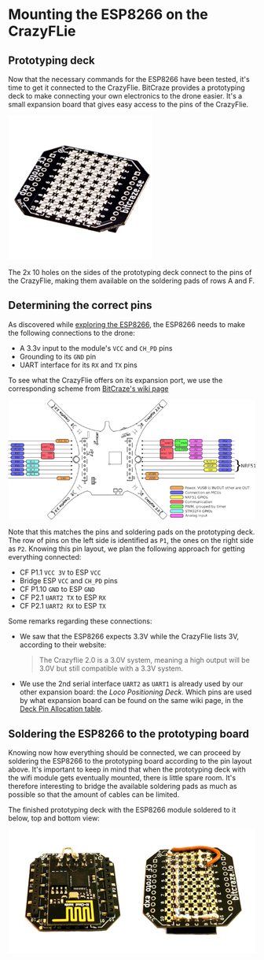 # Mounting the ESP8266 on the CrazyFLie

## Prototyping deck
Now that the necessary commands for the ESP8266 have been tested, it's time to get it
connected to the CrazyFlie. BitCraze provides a prototyping deck to make connecting your
own electronics to the drone easier. It's a small expansion board that gives easy access to
the pins of the CrazyFlie.

![CrazyFlie Prototyping deck](images/prototyping_deck_small_side.jpeg)

The 2x 10 holes on the sides of the prototyping deck connect to the pins of the CrazyFlie,
making them available on the soldering pads of rows A and F. 

## Determining the correct pins
As discovered while [exploring the ESP8266](exploring_esp8266.md), the ESP8266 needs
to make the following connections to the drone:
- A 3.3v input to the module's `VCC` and `CH_PD` pins
- Grounding to its `GND` pin
- UART interface for its `RX` and `TX` pins

To see what the CrazyFlie offers on its expansion port, we use the corresponding scheme from
[BitCraze's wiki page](https://wiki.bitcraze.io/projects:crazyflie2:expansionboards:index) 

![CrazyFlie PIN layout](images/connector_multiplexing2_small.png)

Note that this matches the pins and soldering pads on the prototyping deck. The row of pins
on the left side is identified as `P1`, the ones on the right side as `P2`. Knowing this pin
layout, we plan the following approach for getting everything connected:
- CF P1.1 `VCC 3V` to ESP `VCC`
- Bridge ESP `VCC` and `CH_PD` pins
- CF P1.10 `GND` to ESP `GND`
- CF P2.1 `UART2 TX` to ESP `RX`
- CF P2.1 `UART2 RX` to ESP `TX`

Some remarks regarding these connections:
- We saw that the ESP8266 expects 3.3V while the CrazyFlie lists 3V, according to their
website:
    > The Crazyflie 2.0 is a 3.0V system, meaning a high output will be 3.0V 
    > but still compatible with a 3.3V system.
- We use the 2nd serial interface `UART2` as `UART1` is already used by our other expansion
board: the _Loco Positioning Deck_. Which pins are used by what expansion board can be found
on the same wiki page, in the [Deck Pin Allocation table](https://wiki.bitcraze.io/projects:crazyflie2:expansionboards:index#deck_pin_allocation).

## Soldering the ESP8266 to the prototyping board
Knowing now how everything should be connected, we can proceed by soldering the ESP8266
to the prototyping board according to the pin layout above. It's important to keep in mind
that when the prototyping deck with the wifi module gets eventually mounted, there is little
spare room. It's therefore interesting to bridge the available soldering pads as much as 
possible so that the amount of cables can be limited.

The finished prototyping deck with the ESP8266 module soldered to it below, top and bottom view:

![Prototyping deck with ESP8266](images/prototyping_deck_esp8266.png)